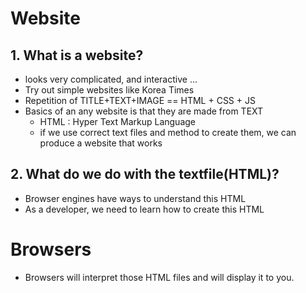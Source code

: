 # Website

## 1. What is a website?
- looks very complicated, and interactive ...
- Try out simple websites like Korea Times
- Repetition of TITLE+TEXT+IMAGE
  == HTML + CSS + JS
- Basics of an any website is that they are made from TEXT
  - HTML : Hyper Text Markup Language
  - if we use correct text files and method to create them, we can produce a website that works

## 2. What do we do with the textfile(HTML)?
- Browser engines have ways to understand this HTML
- As a developer, we need to learn how to create this HTML


# Browsers
- Browsers will interpret those HTML files and will display it to you.